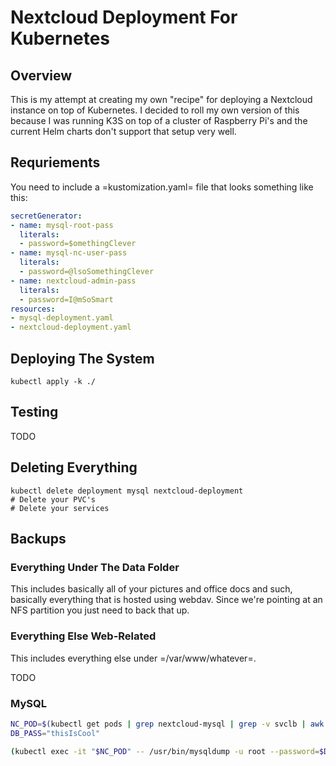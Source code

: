 # Nextcloud Deployment For Kubernetes

## Overview

This is my attempt at creating my own "recipe" for deploying a Nextcloud instance
on top of Kubernetes. I decided to roll my own version of this because I was
running K3S on top of a cluster of Raspberry Pi's and the current Helm
charts don't support that setup very well.

## Requriements

You need to include a =kustomization.yaml= file that looks something like
this:

``` yaml
secretGenerator:
- name: mysql-root-pass
  literals:
  - password=$omethingClever
- name: mysql-nc-user-pass
  literals:
  - password=@lsoSomethingClever
- name: nextcloud-admin-pass
  literals:
  - password=I@mSoSmart
resources:
- mysql-deployment.yaml
- nextcloud-deployment.yaml
```

## Deploying The System

``` console
kubectl apply -k ./
```

## Testing

TODO

## Deleting Everything

``` console
kubectl delete deployment mysql nextcloud-deployment
# Delete your PVC's
# Delete your services
```

## Backups

### Everything Under The Data Folder

This includes basically all of your pictures and office docs and such, basically
everything that is hosted using webdav. Since we're pointing at an NFS partition you
just need to back that up.

### Everything Else Web-Related

This includes everything else under =/var/www/whatever=. 

TODO

### MySQL

``` bash
NC_POD=$(kubectl get pods | grep nextcloud-mysql | grep -v svclb | awk '{print $1}')
DB_PASS="thisIsCool"

(kubectl exec -it "$NC_POD" -- /usr/bin/mysqldump -u root --password=$DB_PASS nextcloud_db) > nextcloud_db.bkup.$(date +%Y%m%d%H%M).sql
```

